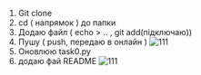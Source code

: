 1. Git clone 
2. cd ( напрямок ) до папки 
3. Додаю файл ( echo > ..  , git add(підключаю))
4. Пушу ( push, передаю в онлайн )
![111](https://user-images.githubusercontent.com/86946311/124971609-13cb2880-e032-11eb-826c-659af2757d37.png)
5. Оновлюю task0.py
6. додаю фай README
![111](https://user-images.githubusercontent.com/86946311/124972194-bdaab500-e032-11eb-9616-0bd45566e826.png)


